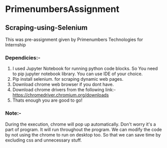 # PrimenumbersAssignment

## Scraping-using-Selenium

This was pre-assignment given by Primenumbers Technologies for Internship

### Dependicies:-
1. I used Jupyter Notebook for running python code blocks. So You need to pip jupyter notebook library. You can use IDE of your choice.
1. Pip install selenium. for scraping dynamic web pages.
1. Download chrome web browser if you dont have.
1. Download chrome drivers from the following link:- https://chromedriver.chromium.org/downloads
1. Thats enough you are good to go!


### Note:-

During the execution, chrome will pop up automatically. Don't worry it's a part of program. It will run throughout the program.
We can modify the code by not using the chrome to run on desktop too. So that we can save time by excluding css and unnecessary stuff.
